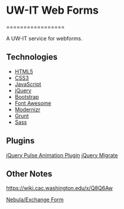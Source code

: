 # UW-IT Web Forms
=================

A UW-IT service for webforms. 

Technologies
------------

* [HTML5](http://developers.whatwg.org/)
* [CSS3](http://www.w3.org/Style/CSS/)
* [JavaScript](https://developer.mozilla.org/en-US/docs/JavaScript)
* [jQuery](http://jquery.com/)
* [Bootstrap](http://twitter.github.com/bootstrap/)
* [Font Awesome](http://fortawesome.github.com/Font-Awesome/)
* [Modernizr](http://modernizr.com/)
* [Grunt](http://gruntjs.com/)
* [Sass](http://sass-lang.com/)

Plugins
-------

[jQuery Pulse Animation Plugin](http://jsoverson.github.com/jquery.pulse.js/)
[jQuery Migrate](https://github.com/jquery/jquery-migrate/)


Other Notes
-----------

<https://wiki.cac.washington.edu/x/Q8Q6Aw>

[Nebula/Exchange Form](https://www.washington.edu/itconnect/wares/nebula/forms/index.cgi)